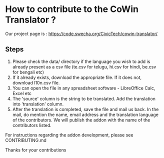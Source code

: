 # How to contribute to the CoWin Translator ? 

Our project page is : https://code.swecha.org/CivicTech/cowin-translator/
## Steps
1. Please check the data/ directory if the language you wish to add is already present as a csv file  (te.csv for telugu, hi.csv for hindi, be.csv for bengali etc)
2. If it already exists, download the appropriate file. If it does not, download l10n.csv file.
3. You can open the file in any spreadsheet software - LibreOffice Calc, Excel etc 
4. The 'source' column is the string to be translated. Add the translation into 'translation' column. 
5. After the translation is completed, save the file and mail us back. In the mail, do mention the name, email address and the translation language of the contributors. We will publish the addon with the name of the contributors listed. 

For instructions regarding the addon development, please see CONTRIBUTING.md

Thanks for your contributions
